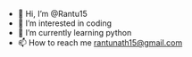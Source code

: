 - 👋 Hi, I’m @Rantu15
- 👀 I’m interested in coding
- 🌱 I’m currently learning python
- 📫 How to reach me rantunath15@gmail.com

<!---
Rantu15/Rantu15 is a ✨ special ✨ repository because its `README.md` (this file) appears on your GitHub profile.
You can click the Preview link to take a look at your changes.
--->
